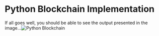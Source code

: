 # Python Blockchain Implementation

If all goes well, you should be able to see the output presented in the image...![Python Blockchain](https://user-images.githubusercontent.com/21158251/110257577-1d228680-7fa7-11eb-951f-534b74cbdb24.PNG)
